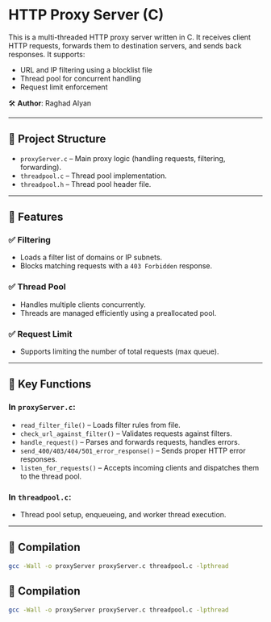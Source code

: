 # HTTP Proxy Server (C)

This is a multi-threaded HTTP proxy server written in C. It receives client HTTP requests, forwards them to destination servers, and sends back responses. It supports:

- URL and IP filtering using a blocklist file
- Thread pool for concurrent handling
- Request limit enforcement

🛠️ **Author**: Raghad Alyan  

---

## 📂 Project Structure

- `proxyServer.c` – Main proxy logic (handling requests, filtering, forwarding).
- `threadpool.c` – Thread pool implementation.
- `threadpool.h` – Thread pool header file.

---

## 🧠 Features

### ✅ Filtering
- Loads a filter list of domains or IP subnets.
- Blocks matching requests with a `403 Forbidden` response.

### ✅ Thread Pool
- Handles multiple clients concurrently.
- Threads are managed efficiently using a preallocated pool.

### ✅ Request Limit
- Supports limiting the number of total requests (max queue).

---

## 🔧 Key Functions

### In `proxyServer.c`:
- `read_filter_file()` – Loads filter rules from file.
- `check_url_against_filter()` – Validates requests against filters.
- `handle_request()` – Parses and forwards requests, handles errors.
- `send_400/403/404/501_error_response()` – Sends proper HTTP error responses.
- `listen_for_requests()` – Accepts incoming clients and dispatches them to the thread pool.

### In `threadpool.c`:
- Thread pool setup, enqueueing, and worker thread execution.

---
## 🧪 Compilation

```bash
gcc -Wall -o proxyServer proxyServer.c threadpool.c -lpthread

```
## 🧪 Compilation

```bash
gcc -Wall -o proxyServer proxyServer.c threadpool.c -lpthread

